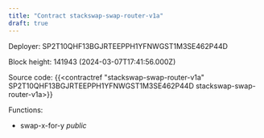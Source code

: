 ```yaml
---
title: "Contract stackswap-swap-router-v1a"
draft: true
---
```

Deployer: SP2T10QHF13BGJRTEEPPH1YFNWGST1M3SE462P44D


 



Block height: 141943 (2024-03-07T17:41:56.000Z)

Source code: {{<contractref "stackswap-swap-router-v1a" SP2T10QHF13BGJRTEEPPH1YFNWGST1M3SE462P44D stackswap-swap-router-v1a>}}

Functions:

* swap-x-for-y _public_
